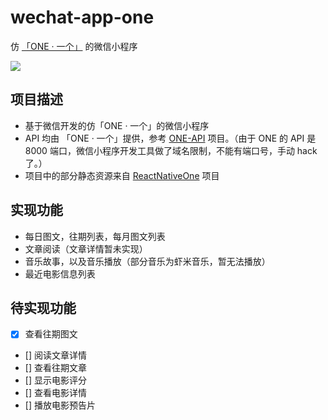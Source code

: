 # wechat-app-one

仿 [「ONE · 一个」](http://www.wandoujia.com/apps/one.hh.oneclient) 的微信小程序

![](http://ww4.sinaimg.cn/large/006tNbRwgw1f9jbahmomdg308v0fqhdw.gif)

## 项目描述
- 基于微信开发的仿「ONE · 一个」的微信小程序
- API 均由 「ONE · 一个」提供，参考 [ONE-API](https://github.com/lipeiwei-szu/ONE-API) 项目。（由于 ONE 的 API 是 8000 端口，微信小程序开发工具做了域名限制，不能有端口号，手动 hack 了。）
- 项目中的部分静态资源来自 [ReactNativeOne](https://github.com/lipeiwei-szu/ReactNativeOne) 项目

## 实现功能
- 每日图文，往期列表，每月图文列表
- 文章阅读（文章详情暂未实现）
- 音乐故事，以及音乐播放（部分音乐为虾米音乐，暂无法播放）
- 最近电影信息列表

## 待实现功能
- [x] 查看往期图文
- [] 阅读文章详情
- [] 查看往期文章
- [] 显示电影评分
- [] 查看电影详情
- [] 播放电影预告片


